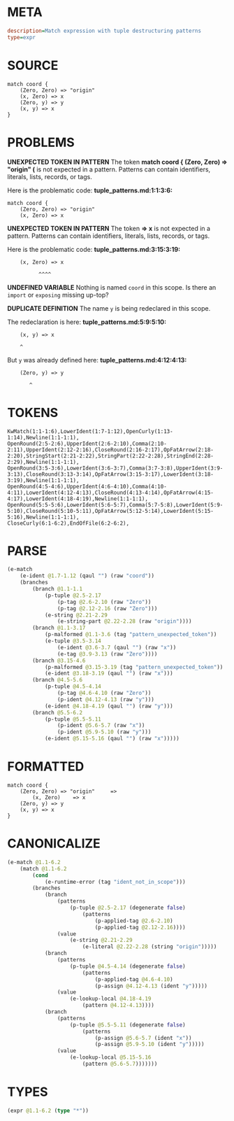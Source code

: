 # META
~~~ini
description=Match expression with tuple destructuring patterns
type=expr
~~~
# SOURCE
~~~roc
match coord {
    (Zero, Zero) => "origin"
    (x, Zero) => x
    (Zero, y) => y
    (x, y) => x
}
~~~
# PROBLEMS
**UNEXPECTED TOKEN IN PATTERN**
The token **match coord {
    (Zero, Zero) => "origin"
    (** is not expected in a pattern.
Patterns can contain identifiers, literals, lists, records, or tags.

Here is the problematic code:
**tuple_patterns.md:1:1:3:6:**
```roc
match coord {
    (Zero, Zero) => "origin"
    (x, Zero) => x
```


**UNEXPECTED TOKEN IN PATTERN**
The token **=> x** is not expected in a pattern.
Patterns can contain identifiers, literals, lists, records, or tags.

Here is the problematic code:
**tuple_patterns.md:3:15:3:19:**
```roc
    (x, Zero) => x
```
              ^^^^


**UNDEFINED VARIABLE**
Nothing is named `coord` in this scope.
Is there an `import` or `exposing` missing up-top?

**DUPLICATE DEFINITION**
The name `y` is being redeclared in this scope.

The redeclaration is here:
**tuple_patterns.md:5:9:5:10:**
```roc
    (x, y) => x
```
        ^

But `y` was already defined here:
**tuple_patterns.md:4:12:4:13:**
```roc
    (Zero, y) => y
```
           ^


# TOKENS
~~~zig
KwMatch(1:1-1:6),LowerIdent(1:7-1:12),OpenCurly(1:13-1:14),Newline(1:1-1:1),
OpenRound(2:5-2:6),UpperIdent(2:6-2:10),Comma(2:10-2:11),UpperIdent(2:12-2:16),CloseRound(2:16-2:17),OpFatArrow(2:18-2:20),StringStart(2:21-2:22),StringPart(2:22-2:28),StringEnd(2:28-2:29),Newline(1:1-1:1),
OpenRound(3:5-3:6),LowerIdent(3:6-3:7),Comma(3:7-3:8),UpperIdent(3:9-3:13),CloseRound(3:13-3:14),OpFatArrow(3:15-3:17),LowerIdent(3:18-3:19),Newline(1:1-1:1),
OpenRound(4:5-4:6),UpperIdent(4:6-4:10),Comma(4:10-4:11),LowerIdent(4:12-4:13),CloseRound(4:13-4:14),OpFatArrow(4:15-4:17),LowerIdent(4:18-4:19),Newline(1:1-1:1),
OpenRound(5:5-5:6),LowerIdent(5:6-5:7),Comma(5:7-5:8),LowerIdent(5:9-5:10),CloseRound(5:10-5:11),OpFatArrow(5:12-5:14),LowerIdent(5:15-5:16),Newline(1:1-1:1),
CloseCurly(6:1-6:2),EndOfFile(6:2-6:2),
~~~
# PARSE
~~~clojure
(e-match
	(e-ident @1.7-1.12 (qaul "") (raw "coord"))
	(branches
		(branch @1.1-1.1
			(p-tuple @2.5-2.17
				(p-tag @2.6-2.10 (raw "Zero"))
				(p-tag @2.12-2.16 (raw "Zero")))
			(e-string @2.21-2.29
				(e-string-part @2.22-2.28 (raw "origin"))))
		(branch @1.1-3.17
			(p-malformed @1.1-3.6 (tag "pattern_unexpected_token"))
			(e-tuple @3.5-3.14
				(e-ident @3.6-3.7 (qaul "") (raw "x"))
				(e-tag @3.9-3.13 (raw "Zero"))))
		(branch @3.15-4.6
			(p-malformed @3.15-3.19 (tag "pattern_unexpected_token"))
			(e-ident @3.18-3.19 (qaul "") (raw "x")))
		(branch @4.5-5.6
			(p-tuple @4.5-4.14
				(p-tag @4.6-4.10 (raw "Zero"))
				(p-ident @4.12-4.13 (raw "y")))
			(e-ident @4.18-4.19 (qaul "") (raw "y")))
		(branch @5.5-6.2
			(p-tuple @5.5-5.11
				(p-ident @5.6-5.7 (raw "x"))
				(p-ident @5.9-5.10 (raw "y")))
			(e-ident @5.15-5.16 (qaul "") (raw "x")))))
~~~
# FORMATTED
~~~roc
match coord {
	(Zero, Zero) => "origin"	 =>
		(x, Zero)	 => x
	(Zero, y) => y
	(x, y) => x
}
~~~
# CANONICALIZE
~~~clojure
(e-match @1.1-6.2
	(match @1.1-6.2
		(cond
			(e-runtime-error (tag "ident_not_in_scope")))
		(branches
			(branch
				(patterns
					(p-tuple @2.5-2.17 (degenerate false)
						(patterns
							(p-applied-tag @2.6-2.10)
							(p-applied-tag @2.12-2.16))))
				(value
					(e-string @2.21-2.29
						(e-literal @2.22-2.28 (string "origin")))))
			(branch
				(patterns
					(p-tuple @4.5-4.14 (degenerate false)
						(patterns
							(p-applied-tag @4.6-4.10)
							(p-assign @4.12-4.13 (ident "y")))))
				(value
					(e-lookup-local @4.18-4.19
						(pattern @4.12-4.13))))
			(branch
				(patterns
					(p-tuple @5.5-5.11 (degenerate false)
						(patterns
							(p-assign @5.6-5.7 (ident "x"))
							(p-assign @5.9-5.10 (ident "y")))))
				(value
					(e-lookup-local @5.15-5.16
						(pattern @5.6-5.7)))))))
~~~
# TYPES
~~~clojure
(expr @1.1-6.2 (type "*"))
~~~
